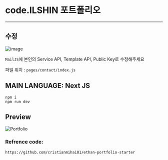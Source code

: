 # code.ILSHIN 포트폴리오
---
## 수정

![image](https://github.com/jeonilshin/portfolio-with-REACT/assets/86287920/3b6f93de-f325-4d2d-b606-6e9119f06e8d)

``` MailJS ```에 본인의 Service API, Template API, Public Key로 수정해주세요

파일 위치 : ``` pages/contact/index.js ```

## MAIN LANGUAGE: Next JS

```
npm i
npm run dev
```

## Preview

![Portfolio](https://github.com/jeonilshin/portfolio-with-REACT/assets/86287920/2a9f667a-5ed9-461a-83c7-c42b5a3d807a)


### Refrence code:
``` 
https://github.com/cristianmihai01/ethan-portfolio-starter
```
